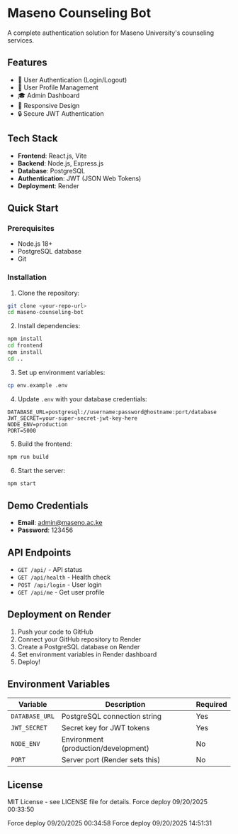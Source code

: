# Maseno Counseling Bot

A complete authentication solution for Maseno University's counseling services.

## Features

- 🔐 User Authentication (Login/Logout)
- 👤 User Profile Management
- 🎓 Admin Dashboard
- 📱 Responsive Design
- 🔒 Secure JWT Authentication

## Tech Stack

- **Frontend**: React.js, Vite
- **Backend**: Node.js, Express.js
- **Database**: PostgreSQL
- **Authentication**: JWT (JSON Web Tokens)
- **Deployment**: Render

## Quick Start

### Prerequisites

- Node.js 18+ 
- PostgreSQL database
- Git

### Installation

1. Clone the repository:
```bash
git clone <your-repo-url>
cd maseno-counseling-bot
```

2. Install dependencies:
```bash
npm install
cd frontend
npm install
cd ..
```

3. Set up environment variables:
```bash
cp env.example .env
```

4. Update `.env` with your database credentials:
```
DATABASE_URL=postgresql://username:password@hostname:port/database
JWT_SECRET=your-super-secret-jwt-key-here
NODE_ENV=production
PORT=5000
```

5. Build the frontend:
```bash
npm run build
```

6. Start the server:
```bash
npm start
```

## Demo Credentials

- **Email**: admin@maseno.ac.ke
- **Password**: 123456

## API Endpoints

- `GET /api/` - API status
- `GET /api/health` - Health check
- `POST /api/login` - User login
- `GET /api/me` - Get user profile

## Deployment on Render

1. Push your code to GitHub
2. Connect your GitHub repository to Render
3. Create a PostgreSQL database on Render
4. Set environment variables in Render dashboard
5. Deploy!

## Environment Variables

| Variable | Description | Required |
|----------|-------------|----------|
| `DATABASE_URL` | PostgreSQL connection string | Yes |
| `JWT_SECRET` | Secret key for JWT tokens | Yes |
| `NODE_ENV` | Environment (production/development) | No |
| `PORT` | Server port (Render sets this) | No |

## License

MIT License - see LICENSE file for details.
Force deploy 09/20/2025 00:33:50

Force deploy 09/20/2025 00:34:58
Force deploy 09/20/2025 14:51:31
